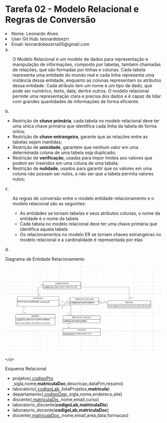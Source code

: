 <h1>Tarefa 02 - Modelo Relacional e Regras de Conversão</h1>
<li>Nome: Leonardo Alves</li>
<li>User Git Hub: leonardobezrr</li>
<li>Email: leonardobezerra05@gmail.com</li>
a. <ul>
    O Modelo Relacional é um modelo de dados para representação e manipulação de informações, composto por tabelas, também chamadas de relações, que são formadas por linhas e colunas. Cada tabela representa uma entidade do mundo real e cada linha representa uma instância dessa entidade, enquanto as colunas representam os atributos dessa entidade. Cada atributo tem um nome e um tipo de dado, que pode ser numérico, texto, data, dentre outros. O modelo relacional permite uma representação clara e precisa dos dados e é capaz de lidar com grandes quantidades de informações de forma eficiente.
</ul>
b. <ul>
    <li>Restrição de <b>chave primária</b>, cada tabela no modelo relacional deve ter uma única chave primária que identifica cada linha da tabela de forma única;</li>
    <li>Restrição de <b>chave entrangeira</b>, garante que as relações entre as tabelas sejam mantidas;</li>
    <li>Restrição de <b>unicidade</b>, garantem que nenhum valor em uma determinada coluna de uma tabela seja duplicado;</li>
    <li>Restrição de <b>verificação</b>, usadas para impor limites aos valores que podem ser inseridos em uma coluna de uma tabela;</li>
    <li>Restrição de <b>nulidade</b>, usados para garantir que os valores em uma coluna não possam ser nulos, a não ser que a tabela permita valores nulos;</li>    
</ul>
c.
<ul>
    As regras de conversão entre o modelo entidade-relacionamento e o modelo relacional são as seguintes:
    <ul>
        <li>
        As entidades se tornam tabelas e seus atributos colunas, o nome da entidade é o nome da tabela
        </li>
        <li>
            Cada tabela no modelo relacional deve ter uma chave primária que identifica aquela tabela
        </li>
        <li>
            Os relacionamentos no modelo ER se tornam chaves estrangeiras no modelo relacional e a cardinalidade é representada por elas
        </li>
    </ul>
</ul>
d.
<p>Diagrama de Entidade Relacionamento</p>
    <p>
        <img src="DiagramaEntidadeRelacionamento.png" alt="Diagrama Entidade Relacionamento">
        
    </p>
<p>
    Esquema Relacional
    <ul>
        <li>
            projetos(<u> codigoPro </u>,sigla,nome,<b>matriculaDoc</b>,descricao,dataFim,resumo)
        </li>
        <li>
            laboratorio(<u> codigoLab </u>,listaProjetos,<b>matricula</b>)
        </li>
        <li>
            departamento(<u> codigoDep </u>,sigla,nome,endereco,site)
        </li>
        <li>
            discente(<u> matriculaDis </u>,nome,email,curso)
        </li>
        <li>
            laboratorio_discente(<b>codigoLab,matriculaDis</b>)
        </li>
        <li>
            laboratorio_docente(<b>codigoLab,matriculaDoc</b>)
        </li>
        <li>
            docente(<u> matriculaDoc </u>,nome,email,area,data,formacao) 
        </li>
    </ul>
</p>
    



